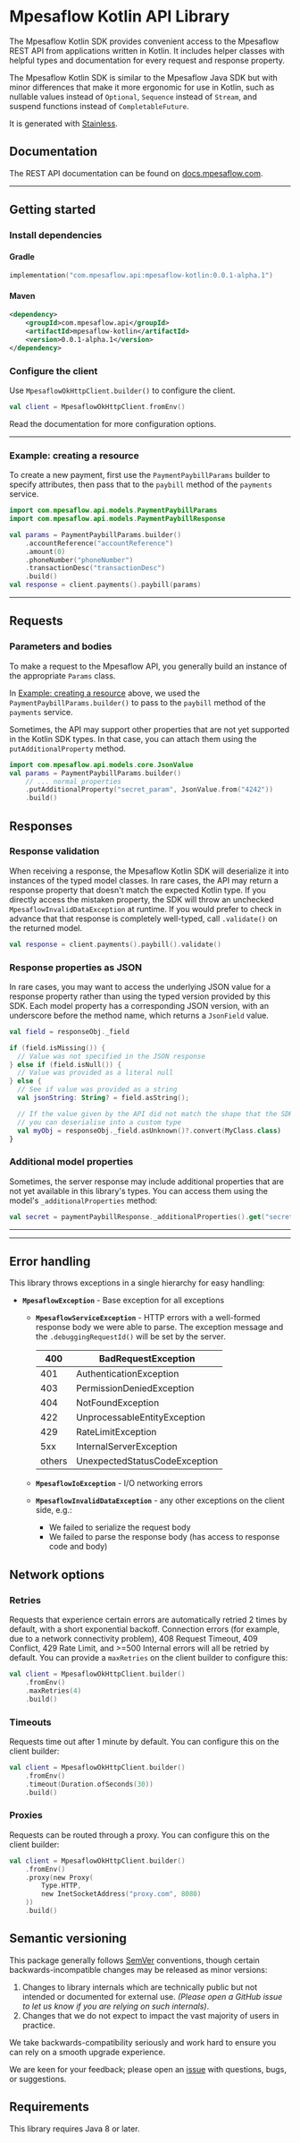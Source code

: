 # Mpesaflow Kotlin API Library

The Mpesaflow Kotlin SDK provides convenient access to the Mpesaflow REST API from applications written in Kotlin. It includes helper classes with helpful types and documentation for every request and response property.

The Mpesaflow Kotlin SDK is similar to the Mpesaflow Java SDK but with minor differences that make it more ergonomic for use in Kotlin, such as nullable values instead of `Optional`, `Sequence` instead of `Stream`, and suspend functions instead of `CompletableFuture`.

It is generated with [Stainless](https://www.stainlessapi.com/).

## Documentation

The REST API documentation can be found on [docs.mpesaflow.com](https://docs.mpesaflow.com).

---

## Getting started

### Install dependencies

#### Gradle

<!-- x-release-please-start-version -->

```kotlin
implementation("com.mpesaflow.api:mpesaflow-kotlin:0.0.1-alpha.1")
```

#### Maven

```xml
<dependency>
    <groupId>com.mpesaflow.api</groupId>
    <artifactId>mpesaflow-kotlin</artifactId>
    <version>0.0.1-alpha.1</version>
</dependency>
```

<!-- x-release-please-end -->

### Configure the client

Use `MpesaflowOkHttpClient.builder()` to configure the client.

```kotlin
val client = MpesaflowOkHttpClient.fromEnv()
```

Read the documentation for more configuration options.

---

### Example: creating a resource

To create a new payment, first use the `PaymentPaybillParams` builder to specify attributes,
then pass that to the `paybill` method of the `payments` service.

```kotlin
import com.mpesaflow.api.models.PaymentPaybillParams
import com.mpesaflow.api.models.PaymentPaybillResponse

val params = PaymentPaybillParams.builder()
    .accountReference("accountReference")
    .amount(0)
    .phoneNumber("phoneNumber")
    .transactionDesc("transactionDesc")
    .build()
val response = client.payments().paybill(params)
```

---

## Requests

### Parameters and bodies

To make a request to the Mpesaflow API, you generally build an instance of the appropriate `Params` class.

In [Example: creating a resource](#example-creating-a-resource) above, we used the `PaymentPaybillParams.builder()` to pass to
the `paybill` method of the `payments` service.

Sometimes, the API may support other properties that are not yet supported in the Kotlin SDK types. In that case,
you can attach them using the `putAdditionalProperty` method.

```kotlin
import com.mpesaflow.api.models.core.JsonValue
val params = PaymentPaybillParams.builder()
    // ... normal properties
    .putAdditionalProperty("secret_param", JsonValue.from("4242"))
    .build()
```

## Responses

### Response validation

When receiving a response, the Mpesaflow Kotlin SDK will deserialize it into instances of the typed model classes. In rare cases, the API may return a response property that doesn't match the expected Kotlin type. If you directly access the mistaken property, the SDK will throw an unchecked `MpesaflowInvalidDataException` at runtime. If you would prefer to check in advance that that response is completely well-typed, call `.validate()` on the returned model.

```kotlin
val response = client.payments().paybill().validate()
```

### Response properties as JSON

In rare cases, you may want to access the underlying JSON value for a response property rather than using the typed version provided by
this SDK. Each model property has a corresponding JSON version, with an underscore before the method name, which returns a `JsonField` value.

```kotlin
val field = responseObj._field

if (field.isMissing()) {
  // Value was not specified in the JSON response
} else if (field.isNull()) {
  // Value was provided as a literal null
} else {
  // See if value was provided as a string
  val jsonString: String? = field.asString();

  // If the value given by the API did not match the shape that the SDK expects
  // you can deserialise into a custom type
  val myObj = responseObj._field.asUnknown()?.convert(MyClass.class)
}
```

### Additional model properties

Sometimes, the server response may include additional properties that are not yet available in this library's types. You can access them using the model's `_additionalProperties` method:

```kotlin
val secret = paymentPaybillResponse._additionalProperties().get("secret_field")
```

---

---

## Error handling

This library throws exceptions in a single hierarchy for easy handling:

- **`MpesaflowException`** - Base exception for all exceptions

  - **`MpesaflowServiceException`** - HTTP errors with a well-formed response body we were able to parse. The exception message and the `.debuggingRequestId()` will be set by the server.

    | 400    | BadRequestException           |
    | ------ | ----------------------------- |
    | 401    | AuthenticationException       |
    | 403    | PermissionDeniedException     |
    | 404    | NotFoundException             |
    | 422    | UnprocessableEntityException  |
    | 429    | RateLimitException            |
    | 5xx    | InternalServerException       |
    | others | UnexpectedStatusCodeException |

  - **`MpesaflowIoException`** - I/O networking errors
  - **`MpesaflowInvalidDataException`** - any other exceptions on the client side, e.g.:
    - We failed to serialize the request body
    - We failed to parse the response body (has access to response code and body)

## Network options

### Retries

Requests that experience certain errors are automatically retried 2 times by default, with a short exponential backoff. Connection errors (for example, due to a network connectivity problem), 408 Request Timeout, 409 Conflict, 429 Rate Limit, and >=500 Internal errors will all be retried by default.
You can provide a `maxRetries` on the client builder to configure this:

```kotlin
val client = MpesaflowOkHttpClient.builder()
    .fromEnv()
    .maxRetries(4)
    .build()
```

### Timeouts

Requests time out after 1 minute by default. You can configure this on the client builder:

```kotlin
val client = MpesaflowOkHttpClient.builder()
    .fromEnv()
    .timeout(Duration.ofSeconds(30))
    .build()
```

### Proxies

Requests can be routed through a proxy. You can configure this on the client builder:

```kotlin
val client = MpesaflowOkHttpClient.builder()
    .fromEnv()
    .proxy(new Proxy(
        Type.HTTP,
        new InetSocketAddress("proxy.com", 8080)
    ))
    .build()
```

## Semantic versioning

This package generally follows [SemVer](https://semver.org/spec/v2.0.0.html) conventions, though certain backwards-incompatible changes may be released as minor versions:

1. Changes to library internals which are technically public but not intended or documented for external use. _(Please open a GitHub issue to let us know if you are relying on such internals)_.
2. Changes that we do not expect to impact the vast majority of users in practice.

We take backwards-compatibility seriously and work hard to ensure you can rely on a smooth upgrade experience.

We are keen for your feedback; please open an [issue](https://www.github.com/MpesaFlow/mpesaflow-kotlin/issues) with questions, bugs, or suggestions.

## Requirements

This library requires Java 8 or later.
